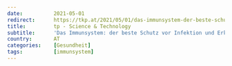```yaml
---
date:          2021-05-01
redirect:      https://tkp.at/2021/05/01/das-immunsystem-der-beste-schutz-vor-infektion-und-erkrankung/
title:         tp - Science & Technology
subtitle:      'Das Immunsystem: der beste Schutz vor Infektion und Erkrankung'
country:       AT
categories:    [Gesundheit]
tags:          [immunsystem]
---
```

